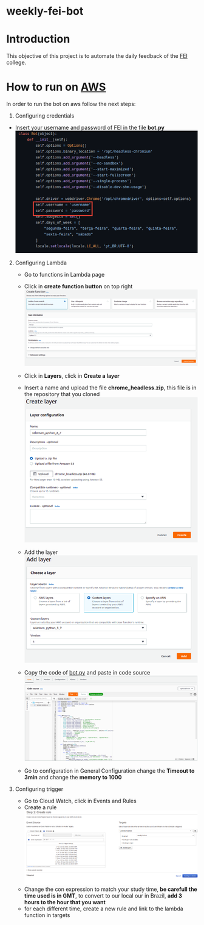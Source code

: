 # weekly-fei-bot

# Introduction
This objective of this project is to automate the daily feedback of the [FEI](https://portal.fei.edu.br/) college.

# How to run on [AWS](https://aws.amazon.com/)
In order to run the bot on aws follow the next steps:

1. Configuring credentials
  - Insert your username and password of FEI in the file **bot.py**
  ![](images/credentials.png)

2. Configuring Lambda
   - Go to functions in Lambda page
   - Click in **create function button** on top right
     ![](images/createLambdaFunction.png)
   - Click in **Layers**, click in **Create a layer**
   - Insert a name and upload the file **chrome_headless.zip**, this file is in the repository that you cloned
     ![](images/createLambda.png)
   - Add the layer
     ![](images/addLayer.png)

   - Copy the code of [bot.py](https://github.com/henriquevital00/weekly-fei-bot/blob/main/bot.py) and paste in code source
     ![](images/codeSource.png)

   - Go to configuration in General Configuration change the **Timeout to 3min** and change the **memory to 1000**

3. Configuring trigger
   - Go to Cloud Watch, click in Events and Rules
   - Create a rule
     ![](images/createRule.png)
   - Change the con expression to match your study time, **be carefull the time used is in GMT**, to convert to our local our in Brazil, **add 3 hours to the hour that you want**
   - for each different time, create a new rule and link to the lambda function in targets